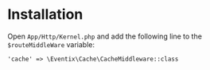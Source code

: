 # Installation

Open ```App/Http/Kernel.php``` and add the following line to the ```$routeMiddleWare``` variable:

	'cache' => \Eventix\Cache\CacheMiddleware::class
